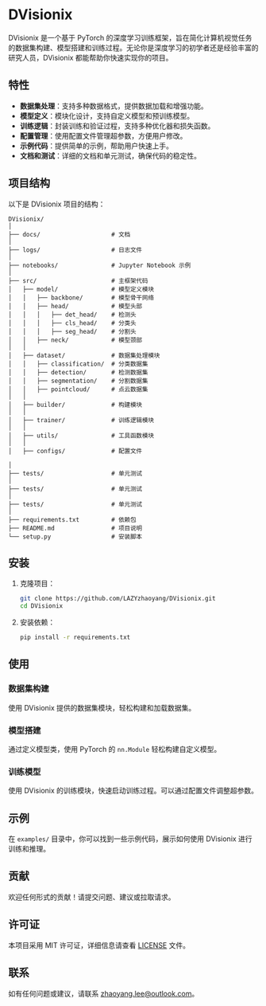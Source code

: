 # DVisionix

DVisionix 是一个基于 PyTorch 的深度学习训练框架，旨在简化计算机视觉任务的数据集构建、模型搭建和训练过程。无论你是深度学习的初学者还是经验丰富的研究人员，DVisionix 都能帮助你快速实现你的项目。

## 特性

- **数据集处理**：支持多种数据格式，提供数据加载和增强功能。
- **模型定义**：模块化设计，支持自定义模型和预训练模型。
- **训练逻辑**：封装训练和验证过程，支持多种优化器和损失函数。
- **配置管理**：使用配置文件管理超参数，方便用户修改。
- **示例代码**：提供简单的示例，帮助用户快速上手。
- **文档和测试**：详细的文档和单元测试，确保代码的稳定性。

## 项目结构

以下是 DVisionix 项目的结构：

```
DVisionix/
│
├── docs/                    # 文档
│
├── logs/                    # 日志文件
│
├── notebooks/               # Jupyter Notebook 示例
│
├── src/                     # 主框架代码
│   ├── model/               # 模型定义模块
│   │   ├── backbone/        # 模型骨干网络
│   │   ├── head/            # 模型头部
│   │   │   ├── det_head/    # 检测头
│   │   │   ├── cls_head/    # 分类头
│   │   │   ├── seg_head/    # 分割头
│   │   ├── neck/            # 模型颈部
│   │
│   ├── dataset/             # 数据集处理模块
│   │   ├── classification/  # 分类数据集
│   │   ├── detection/       # 检测数据集
│   │   ├── segmentation/    # 分割数据集
│   │   ├── pointcloud/      # 点云数据集
│   │
│   ├── builder/             # 构建模块
│   │
│   ├── trainer/             # 训练逻辑模块
│   │
│   ├── utils/               # 工具函数模块
│   │
│   ├── configs/             # 配置文件

│
├── tests/                   # 单元测试
│
├── tests/                   # 单元测试
│
├── tests/                   # 单元测试
│
├── requirements.txt         # 依赖包
├── README.md                # 项目说明
└── setup.py                 # 安装脚本
```

## 安装

1. 克隆项目：
   ```bash
   git clone https://github.com/LAZYzhaoyang/DVisionix.git
   cd DVisionix
   ```

2. 安装依赖：
   ```bash
   pip install -r requirements.txt
   ```

## 使用

### 数据集构建

使用 DVisionix 提供的数据集模块，轻松构建和加载数据集。

### 模型搭建

通过定义模型类，使用 PyTorch 的 `nn.Module` 轻松构建自定义模型。

### 训练模型

使用 DVisionix 的训练模块，快速启动训练过程。可以通过配置文件调整超参数。

## 示例

在 `examples/` 目录中，你可以找到一些示例代码，展示如何使用 DVisionix 进行训练和推理。

## 贡献

欢迎任何形式的贡献！请提交问题、建议或拉取请求。

## 许可证

本项目采用 MIT 许可证，详细信息请查看 [LICENSE](LICENSE) 文件。

## 联系

如有任何问题或建议，请联系 [zhaoyang.lee@outlook.com](mailto:zhaoyang.lee@outlook.com)。